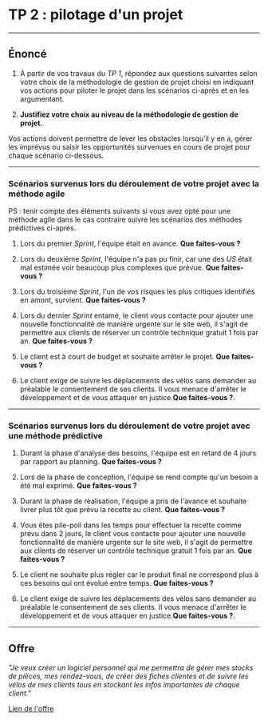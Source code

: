 # TP 2 : pilotage d'un projet

---

## Énoncé

1. À partir de vos travaux du *TP 1*, répondez aux questions suivantes selon votre choix de la méthodologie de gestion de projet choisi en indiquant vos actions pour piloter le projet dans les scénarios ci-après et en les argumentant.

2. **Justifiez votre choix au niveau de la méthodologie de gestion de projet.**

Vos actions doivent permettre de lever les obstacles lorsqu'il y en a, gérer les imprévus ou saisir les opportunités survenues en cours de projet pour chaque scénario ci-dessous.

---

### Scénarios survenus lors du déroulement de votre projet avec la méthode agile 

PS : tenir compte des éléments suivants si vous avez opté pour une méthode agile dans le cas contraire suivre les scénarios des méthodes prédictives ci-après.

1. Lors du premier *Sprint*, l'équipe était en avance. **Que faites-vous ?**

2. Lors du deuxième *Sprint*, l'équipe n'a pas pu finir, car une des *US* était mal estimée voir beaucoup plus complexes que prévue. **Que faites-vous ?**

3. Lors du troisième *Sprint*, l'un de vos risques les plus critiques identifiés en amont, survient. **Que faites-vous ?** 

4. Lors du dernier *Sprint* entamé, le client vous contacte pour ajouter une nouvelle fonctionnalité de manière urgente sur le site web, il s'agit de permettre aux clients de réserver un contrôle technique gratuit 1 fois par an. **Que faites-vous ?**

5. Le client est à court de budget et souhaite arrêter le projet. **Que faites-vous ?**

6. Le client exige de suivre les déplacements des vélos sans demander au préalable le consentement de ses clients. Il vous menace d'arrêter le développement et de vous attaquer en justice.**Que faites-vous ?**.

---

### Scénarios survenus lors du déroulement de votre projet avec une méthode prédictive

1. Durant la phase d'analyse des besoins, l'équipe est en retard de 4 jours par rapport au planning. **Que faites-vous ?**

2. Lors de la phase de conception, l'équipe se rend compte qu'un besoin a été mal exprimé. **Que faites-vous ?**

3. Durant la phase de réalisation, l'équipe a pris de l'avance et souhaite livrer plus tôt que prévu la recette au client. **Que faites-vous ?**

4. Vous êtes pile-poil dans les temps pour effectuer la recette comme prévu dans 2 jours, le client vous contacte pour ajouter une nouvelle fonctionnalité de manière urgente sur le site web, il s'agit de permettre aux clients de réserver un contrôle technique gratuit 1 fois par an. **Que faites-vous ?**

5. Le client ne souhaite plus régler car le produit final ne correspond plus à ces besoins qui ont évolué entre temps. **Que faites-vous ?**

6. Le client exige de suivre les déplacements des vélos sans demander au préalable le consentement de ses clients. Il vous menace d'arrêter le développement et de vous attaquer en justice.**Que faites-vous ?**.

---

## Offre

*"Je veux créer un logiciel personnel qui me permettra de gérer mes stocks de pièces, mes rendez-vous, de créer des fiches clientes et de suivre les vélos de mes clients tous en stockant les infos importantes de chaque client."*

[Lien de l'offre](https://www.codeur.com/projects/392247-logiciel-qui-permettra-de-suivre-la-vente-et-reparation-des-velo)
